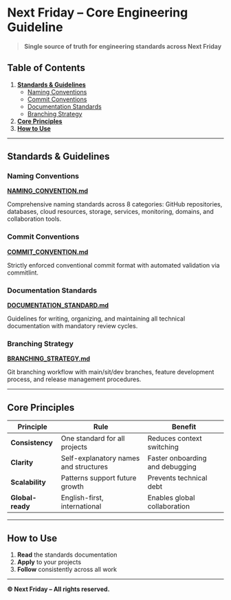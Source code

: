 # Next Friday – Core Engineering Guideline

> **Single source of truth for engineering standards across Next Friday**

## Table of Contents

1. **[Standards & Guidelines](#standards--guidelines)**
   - [Naming Conventions](#naming-conventions)
   - [Commit Conventions](#commit-conventions)
   - [Documentation Standards](#documentation-standards)
   - [Branching Strategy](#branching-strategy)
2. **[Core Principles](#core-principles)**
3. **[How to Use](#how-to-use)**

---

## Standards & Guidelines

### Naming Conventions

**[NAMING_CONVENTION.md](./docs/NAMING_CONVENTION.md)**

Comprehensive naming standards across 8 categories: GitHub repositories, databases, cloud resources, storage,
services, monitoring, domains, and collaboration tools.

### Commit Conventions

**[COMMIT_CONVENTION.md](./docs/COMMIT_CONVENTION.md)**

Strictly enforced conventional commit format with automated validation via commitlint.

### Documentation Standards

**[DOCUMENTATION_STANDARD.md](./docs/DOCUMENTATION_STANDARD.md)**

Guidelines for writing, organizing, and maintaining all technical documentation with mandatory review cycles.

### Branching Strategy

**[BRANCHING_STRATEGY.md](./docs/BRANCHING_STRATEGY.md)**

Git branching workflow with main/sit/dev branches, feature development process, and release management procedures.

---

## Core Principles

| Principle        | Rule                                  | Benefit                         |
| ---------------- | ------------------------------------- | ------------------------------- |
| **Consistency**  | One standard for all projects         | Reduces context switching       |
| **Clarity**      | Self-explanatory names and structures | Faster onboarding and debugging |
| **Scalability**  | Patterns support future growth        | Prevents technical debt         |
| **Global-ready** | English-first, international          | Enables global collaboration    |

---

## How to Use

1. **Read** the standards documentation
2. **Apply** to your projects
3. **Follow** consistently across all work

---

**© Next Friday – All rights reserved.**
